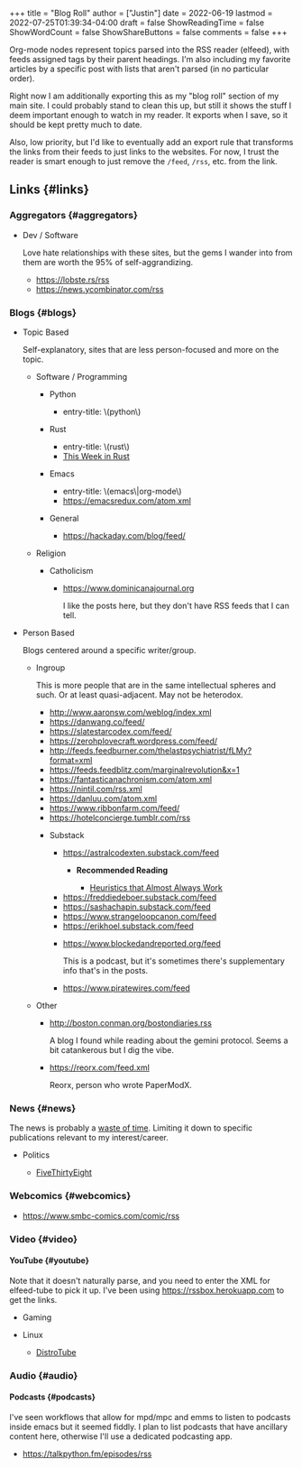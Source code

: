 +++
title = "Blog Roll"
author = ["Justin"]
date = 2022-06-19
lastmod = 2022-07-25T01:39:34-04:00
draft = false
ShowReadingTime = false
ShowWordCount = false
ShowShareButtons = false
comments = false
+++

Org-mode nodes represent topics parsed into the RSS reader (elfeed),
with feeds assigned tags by their parent headings. I'm also including my
favorite articles by a specific post with lists that aren't parsed (in no
particular order).

Right now I am additionally exporting this as my "blog roll" section of my main
site. I could probably stand to clean this up, but still it shows the stuff I
deem important enough to watch in my reader. It exports when I save, so it
should be kept pretty much to date.

Also, low priority, but I'd like to eventually add an export rule that transforms the
links from their feeds to just links to the websites. For now, I trust the
reader is smart enough to just remove the `/feed`, `/rss`, etc. from the link.


## Links {#links}


### Aggregators {#aggregators}

<!--list-separator-->

-  Dev / Software

    Love hate relationships with these sites, but the gems I wander into from them
    are worth the 95% of self-aggrandizing.

    <!--list-separator-->

    -  <https://lobste.rs/rss>

    <!--list-separator-->

    -  <https://news.ycombinator.com/rss>


### Blogs {#blogs}

<!--list-separator-->

-  Topic Based

    Self-explanatory, sites that are less person-focused and more on the topic.

    <!--list-separator-->

    -  Software / Programming

        <!--list-separator-->

        -  Python

            <!--list-separator-->

            -  entry-title: \\(python\\)

        <!--list-separator-->

        -  Rust

            <!--list-separator-->

            -  entry-title: \\(rust\\)

            <!--list-separator-->

            -  [This Week in Rust](https://this-week-in-rust.org/rss.xml)

        <!--list-separator-->

        -  Emacs

            <!--list-separator-->

            -  entry-title: \\(emacs\\|org-mode\\)

            <!--list-separator-->

            -  <https://emacsredux.com/atom.xml>

        <!--list-separator-->

        -  General

            <!--list-separator-->

            -  <https://hackaday.com/blog/feed/>

    <!--list-separator-->

    -  Religion

        <!--list-separator-->

        -  Catholicism

            <!--list-separator-->

            -  <https://www.dominicanajournal.org>

                I like the posts here, but they don't have RSS feeds that I can tell.

<!--list-separator-->

-  Person Based

    Blogs centered around a specific writer/group.

    <!--list-separator-->

    -  Ingroup

        This is more people that are in the same intellectual spheres and such. Or at
        least quasi-adjacent. May not be heterodox.

        <!--list-separator-->

        -  <http://www.aaronsw.com/weblog/index.xml>

        <!--list-separator-->

        -  <https://danwang.co/feed/>

        <!--list-separator-->

        -  <https://slatestarcodex.com/feed/>

        <!--list-separator-->

        -  <https://zerohplovecraft.wordpress.com/feed/>

        <!--list-separator-->

        -  <http://feeds.feedburner.com/thelastpsychiatrist/fLMy?format=xml>

        <!--list-separator-->

        -  <https://feeds.feedblitz.com/marginalrevolution&x=1>

        <!--list-separator-->

        -  <https://fantasticanachronism.com/atom.xml>

        <!--list-separator-->

        -  <https://nintil.com/rss.xml>

        <!--list-separator-->

        -  <https://danluu.com/atom.xml>

        <!--list-separator-->

        -  <https://www.ribbonfarm.com/feed/>

        <!--list-separator-->

        -  <https://hotelconcierge.tumblr.com/rss>

        <!--list-separator-->

        -  Substack

            <!--list-separator-->

            -  <https://astralcodexten.substack.com/feed>

                <!--list-separator-->

                -  ****Recommended Reading****

                    <!--list-separator-->

                    -  [Heuristics that Almost Always Work](https://astralcodexten.substack.com/p/heuristics-that-almost-always-work)

            <!--list-separator-->

            -  <https://freddiedeboer.substack.com/feed>

            <!--list-separator-->

            -  <https://sashachapin.substack.com/feed>

            <!--list-separator-->

            -  <https://www.strangeloopcanon.com/feed>

            <!--list-separator-->

            -  <https://erikhoel.substack.com/feed>

            <!--list-separator-->

            -  <https://www.blockedandreported.org/feed>

                This is a podcast, but it's sometimes there's supplementary info that's in the posts.

            <!--list-separator-->

            -  <https://www.piratewires.com/feed>

    <!--list-separator-->

    -  Other

        <!--list-separator-->

        -  <http://boston.conman.org/bostondiaries.rss>

            A blog I found while reading about the gemini protocol. Seems a bit catankerous
            but I dig the vibe.

        <!--list-separator-->

        -  <https://reorx.com/feed.xml>

            Reorx, person who wrote PaperModX.


### News {#news}

The news is probably a  [waste of time](http://www.aaronsw.com/weblog/hatethenews). Limiting it down to specific publications
relevant to my interest/career.

<!--list-separator-->

-  Politics

    <!--list-separator-->

    -  [FiveThirtyEight](https://fivethirtyeight.com/features/feed/)


### Webcomics {#webcomics}

<!--list-separator-->

-  <https://www.smbc-comics.com/comic/rss>


### Video {#video}


#### YouTube {#youtube}

Note that it doesn't naturally parse, and you need to enter the XML for
elfeed-tube to pick it up. I've been using  <https://rssbox.herokuapp.com> to get
the links.

<!--list-separator-->

-  Gaming

<!--list-separator-->

-  Linux

    <!--list-separator-->

    -  [DistroTube](https://www.youtube.com/feeds/videos.xml?channel_id=UCVls1GmFKf6WlTraIb_IaJg)


### Audio {#audio}


#### Podcasts {#podcasts}

I've seen workflows that allow for mpd/mpc and emms to listen to podcasts inside
emacs but it seemed fiddly. I plan to list podcasts that have
ancillary content here, otherwise I'll use a dedicated podcasting app.

<!--list-separator-->

-  <https://talkpython.fm/episodes/rss>
